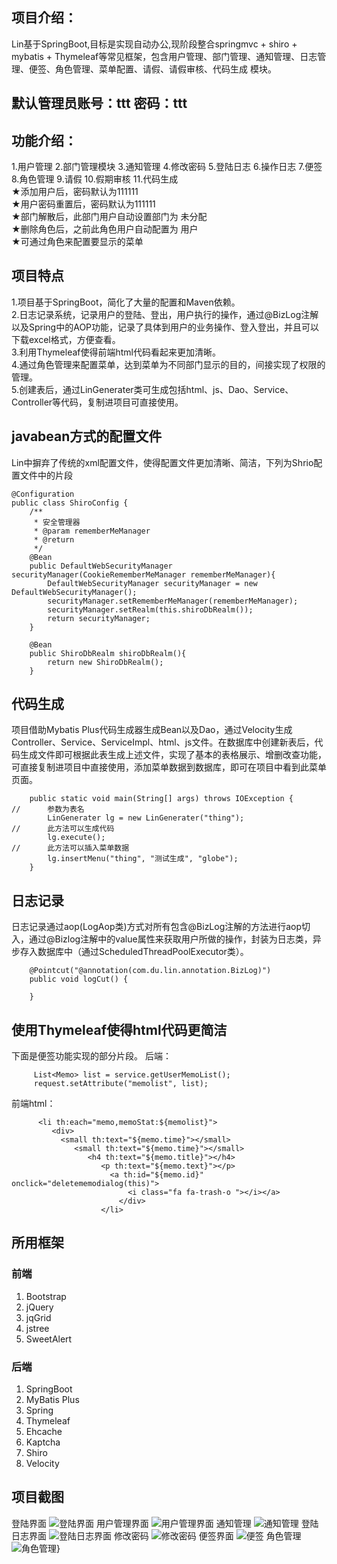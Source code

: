 项目介绍：     
------  
Lin基于SpringBoot,目标是实现自动办公,现阶段整合springmvc + shiro + mybatis + Thymeleaf等常见框架，包含用户管理、部门管理、通知管理、日志管理、便签、角色管理、菜单配置、请假、请假审核、代码生成 模块。   
           
默认管理员账号：ttt  密码：ttt
------
功能介绍：
------

1.用户管理 2.部门管理模块 3.通知管理 4.修改密码 5.登陆日志 6.操作日志 7.便签 8.角色管理 9.请假 10.假期审核 11.代码生成       
        ★添加用户后，密码默认为111111    
        ★用户密码重置后，密码默认为111111         
        ★部门解散后，此部门用户自动设置部门为 未分配    
        ★删除角色后，之前此角色用户自动配置为 用户       
        ★可通过角色来配置要显示的菜单       

项目特点
------
1.项目基于SpringBoot，简化了大量的配置和Maven依赖。   
2.日志记录系统，记录用户的登陆、登出，用户执行的操作，通过@BizLog注解以及Spring中的AOP功能，记录了具体到用户的业务操作、登入登出，并且可以下载excel格式，方便查看。     
3.利用Thymeleaf使得前端html代码看起来更加清晰。     
4.通过角色管理来配置菜单，达到菜单为不同部门显示的目的，间接实现了权限的管理。   
5.创建表后，通过LinGenerater类可生成包括html、js、Dao、Service、Controller等代码，复制进项目可直接使用。

javabean方式的配置文件
------
Lin中摒弃了传统的xml配置文件，使得配置文件更加清晰、简洁，下列为Shrio配置文件中的片段
```
@Configuration
public class ShiroConfig {
    /**
     * 安全管理器
     * @param rememberMeManager
     * @return
     */
    @Bean
    public DefaultWebSecurityManager securityManager(CookieRememberMeManager rememberMeManager){
        DefaultWebSecurityManager securityManager = new DefaultWebSecurityManager();
        securityManager.setRememberMeManager(rememberMeManager);
        securityManager.setRealm(this.shiroDbRealm());
        return securityManager;
    }
 
    @Bean
    public ShiroDbRealm shiroDbRealm(){
        return new ShiroDbRealm();
    }

```
代码生成
------
项目借助Mybatis Plus代码生成器生成Bean以及Dao，通过Velocity生成Controller、Service、ServiceImpl、html、js文件。在数据库中创建新表后，代码生成文件即可根据此表生成上述文件，实现了基本的表格展示、增删改查功能，可直接复制进项目中直接使用，添加菜单数据到数据库，即可在项目中看到此菜单页面。   
```
    public static void main(String[] args) throws IOException {
//      参数为表名
        LinGenerater lg = new LinGenerater("thing");
//      此方法可以生成代码
        lg.execute();
//      此方法可以插入菜单数据
        lg.insertMenu("thing", "测试生成", "globe");
    }   
```

日志记录
------
日志记录通过aop(LogAop类)方式对所有包含@BizLog注解的方法进行aop切入，通过@Bizlog注解中的value属性来获取用户所做的操作，封装为日志类，异步存入数据库中（通过ScheduledThreadPoolExecutor类）。
```
    @Pointcut("@annotation(com.du.lin.annotation.BizLog)")
    public void logCut() {

    }
```   
使用Thymeleaf使得html代码更简洁
------
下面是便签功能实现的部分片段。
后端：
```
     List<Memo> list = service.getUserMemoList();
     request.setAttribute("memolist", list);
```
前端html：
```
      <li th:each="memo,memoStat:${memolist}">
         <div>
           <small th:text="${memo.time}"></small>
              <small th:text="${memo.time}"></small>
                 <h4 th:text="${memo.title}"></h4>
                    <p th:text="${memo.text}"></p>
                      <a th:id="${memo.id}" onclick="deletememodialog(this)">   
                          <i class="fa fa-trash-o "></i></a>
                        </div>
                    </li>
```
所用框架
------
### 前端

 1. Bootstrap
 2. jQuery
 3. jqGrid
 4. jstree
 5. SweetAlert
    

### 后端

 1. SpringBoot
 2. MyBatis Plus
 3. Spring
 4. Thymeleaf
 5. Ehcache
 6. Kaptcha
 7. Shiro
 8. Velocity


项目截图
------
登陆界面
![登陆界面](https://gitee.com/uploads/images/2017/1031/101142_8fdc30b7_1308187.jpeg "1.jpg")
用户管理界面
![用户管理界面](https://gitee.com/uploads/images/2017/1031/101333_c48251c1_1308187.jpeg "2.jpg")
通知管理
![通知管理](https://gitee.com/uploads/images/2017/1031/101341_ce863afe_1308187.jpeg "3.jpg")
登陆日志界面
![登陆日志界面](https://gitee.com/uploads/images/2017/1031/101349_a52daf1e_1308187.jpeg "4.jpg")
修改密码
![修改密码](https://gitee.com/uploads/images/2017/1031/101358_06fd4a4d_1308187.jpeg "5.jpg")
便签界面
![便签](https://gitee.com/uploads/images/2017/1114/171803_a17f3992_1308187.png "便签.png")
角色管理
![角色管理](https://gitee.com/uploads/images/2017/1114/171836_8c089964_1308187.png "JUSE.png")}